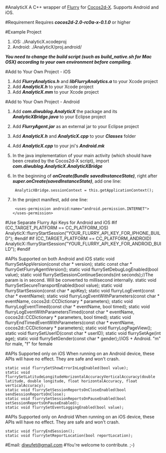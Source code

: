 #AnalyticX
A C++ wrapper of [Flurry](http://www.flurry.com/) for [Cocos2d-X](https://github.com/cocos2d/cocos2d-x). Supports Android and iOS.

#Requirement
Requires ***cocos2d-2.0-rc0a-x-0.1.0*** or higher

#Example Project
1. iOS: ./AnalyticX.xcodeproj
2. Android: ./AnalyticX/proj.android/

***You need to change the build script (such as build_native.sh for Mac OSX) according to your own environment before compiling***.

#Add to Your Own Project - iOS
1. Add ***FlurryAnalytics.h*** and ***libFlurryAnalytics.a*** to your Xcode project
2. Add ***AnalyticX.h*** to your Xcode project
3. Add ***AnalyticX.mm*** to your Xcode project

#Add to Your Own Project - Android
1. Add ***com.diwublog.AnalyticX*** the package and its ***AnalyticXBridge.java*** to your Eclipse project
2. Add ***FlurryAgent.jar*** as an external jar to your Eclipse project
3. Add ***AnalyticX.h*** and ***AnalyticX.cpp*** to your ***Classes*** folder
4. Add ***AnalyticX.cpp*** to your jni's ***Android.mk***
5. In the java implementation of your main activity (which should have been created by the Cocos2d-X script), import ***com.diwublog.AnalyticX.AnalyticXBridge***
6. In the beginning of ***onCreate(Bundle savedInstanceState)***, right after ***super.onCreate(savedInstanceState)***, add one line:

		AnalyticXBridge.sessionContext = this.getApplicationContext();
7. In the project manifest, add one line:

    	<uses-permission android:name="android.permission.INTERNET"></uses-permission>

#Use Separate Flurry Api Keys for Android and iOS
	#if (CC_TARGET_PLATFORM == CC_PLATFORM_IOS)
    	AnalyticX::flurryStartSession("YOUR_FLURRY_API_KEY_FOR_IPHONE_BUILD");
	#endif
	#if (CC_TARGET_PLATFORM == CC_PLATFORM_ANDROID)
    	AnalyticX::flurryStartSession("YOUR_FLURRY_API_KEY_FOR_ANDROID_BUILD");
	#endif

#APIs Supported on both Android and iOS
    static void flurrySetAppVersion(const char * version);
    static const char * flurryGetFlurryAgentVersion();
    static void flurrySetDebugLogEnabled(bool value);
    static void flurrySetSessionContinueSeconds(int seconds);//The param is in second. Will be converted to millisecond internally.
    static void flurrySetSecureTransportEnabled(bool value);
    static void flurryStartSession(const char * apiKey);
    static void flurryLogEvent(const char * eventName);
    static void flurryLogEventWithParameters(const char * eventName, cocos2d::CCDictionary * parameters);
    static void flurryLogEventTimed(const char * eventName, bool timed);
    static void flurryLogEventWithParametersTimed(const char * eventName, cocos2d::CCDictionary * parameters, bool timed);
    static void flurryEndTimedEventWithParameters(const char * eventName, cocos2d::CCDictionary * parameters);
    static void flurryLogPageView();
    static void flurrySetUserID(const char * userID);
    static void flurrySetAge(int age);
    static void flurrySetGender(const char * gender);//iOS + Android. "m" for male, "f" for female

#APIs Supported only on iOS
When running on an Android device, these APIs will have no effect. They are safe and won't crash.

    static void flurrySetShowErrorInLogEnabled(bool value);
    static void flurrySetLatitudeLongitudeHorizontalAccuracyVerticalAccuracy(double latitude, double longitude, float horizontalAccuracy, float verticalAccuracy);
    static void flurrySetSessionReportsOnCloseEnabled(bool sendSessionReportsOnClose);
    static void flurrySetSessionReportsOnPauseEnabled(bool setSessionReportsOnPauseEnabled);
    static void flurrySetEventLoggingEnabled(bool value);

#APIs Supported only on Android
When running on an iOS device, these APIs will have no effect. They are safe and won't crash.

    static void flurryEndSession();
    static void flurrySetReportLocation(bool reportLocation);

#Email: <diwufet@gmail.com>
#You're welcome to contribute. ;-)
